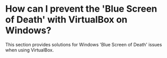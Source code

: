 # How can I prevent the 'Blue Screen of Death' with VirtualBox on Windows?

This section provides solutions for Windows 'Blue Screen of Death' issues when using VirtualBox.